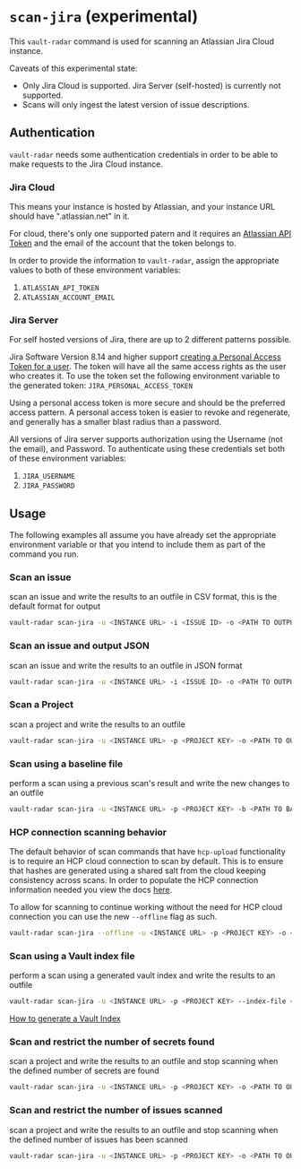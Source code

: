# `scan-jira` (experimental)
This `vault-radar` command is used for scanning an Atlassian Jira Cloud instance.

Caveats of this experimental state: 
- Only Jira Cloud is supported. Jira Server (self-hosted) is currently not supported.
- Scans will only ingest the latest version of issue descriptions.

## Authentication
`vault-radar` needs some authentication credentials in order to be able to make requests to the Jira Cloud instance.
### Jira Cloud
This means your instance is hosted by Atlassian, and your instance URL should have ".atlassian.net" in it.

For cloud, there's only one supported patern and it requires an [Atlassian API Token](https://support.atlassian.com/atlassian-account/docs/manage-api-tokens-for-your-atlassian-account/) and the email of the account that the token belongs to.

In order to provide the information to `vault-radar`, assign the appropriate values to both of these environment variables:
1. `ATLASSIAN_API_TOKEN`
2. `ATLASSIAN_ACCOUNT_EMAIL`

### Jira Server
For self hosted versions of Jira, there are up to 2 different patterns possible.

Jira Software Version 8.14 and higher support [creating a Personal Access Token for a user](https://developer.atlassian.com/server/jira/platform/personal-access-token/). The token will have all the same access rights as the user who creates it. To use the token set the following environment variable to the generated token:
`JIRA_PERSONAL_ACCESS_TOKEN`

Using a personal access token is more secure and should be the preferred access pattern. A personal access token is easier to revoke and regenerate, and generally has a smaller blast radius than a password.

All versions of Jira server supports authorization using the Username (not the email), and Password. To authenticate using these credentials set both of these environment variables:
1. `JIRA_USERNAME`
2. `JIRA_PASSWORD`

## Usage
The following examples all assume you have already set the appropriate environment variable or that you intend to include them as part of the command you run.
### Scan an issue
scan an issue and write the results to an outfile in CSV format, this is the default format for output
```bash
vault-radar scan-jira -u <INSTANCE URL> -i <ISSUE ID> -o <PATH TO OUTPUT>.csv
```
### Scan an issue and output JSON
scan an issue and write the results to an outfile in JSON format
```bash
vault-radar scan-jira -u <INSTANCE URL> -i <ISSUE ID> -o <PATH TO OUTPUT>.json -f json
```
### Scan a Project 
scan a project and write the results to an outfile
```bash
vault-radar scan-jira -u <INSTANCE URL> -p <PROJECT KEY> -o <PATH TO OUTPUT>.csv
```
### Scan using a baseline file
perform a scan using a previous scan's result and write the new changes to an outfile
```bash
vault-radar scan-jira -u <INSTANCE URL> -p <PROJECT KEY> -b <PATH TO BASELINE> -o <PATH TO OUTPUT>.csv
```

### HCP connection scanning behavior

The default behavior of scan commands that have `hcp-upload` functionality is to require an HCP cloud connection to scan by default. This is to ensure that hashes are generated using a shared salt from the cloud keeping consistency across scans. In order to populate the HCP connection information needed you view the docs [here](hcp-upload.md).

To allow for scanning to continue working without the need for HCP cloud connection you can use the new `--offline` flag as such.
```bash
vault-radar scan-jira --offline -u <INSTANCE URL> -p <PROJECT KEY> -o <PATH TO OUTPUT>.csv
```

### Scan using a Vault index file
perform a scan using a generated vault index and write the results to an outfile
```bash
vault-radar scan-jira -u <INSTANCE URL> -p <PROJECT KEY> --index-file <PATH TO VAULT INDEX>.jsonl -o <PATH TO OUTPUT>.csv
```
[How to generate a Vault Index](vault.md#index-generation)
### Scan and restrict the number of secrets found
scan a project and write the results to an outfile and stop scanning when the defined number of secrets are found
```bash
vault-radar scan-jira -u <INSTANCE URL> -p <PROJECT KEY> -o <PATH TO OUTPUT>.csv -l <NUM OF SECRETS>
```
### Scan and restrict the number of issues scanned
scan a project and write the results to an outfile and stop scanning when the defined number of issues has been scanned
```bash
vault-radar scan-jira -u <INSTANCE URL> -p <PROJECT KEY> -o <PATH TO OUTPUT>.csv --issue-limit <NUM OF ISSUES>
```
